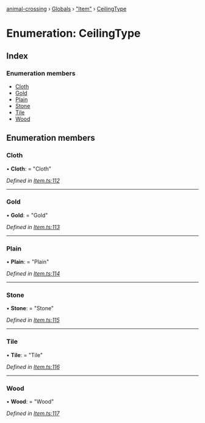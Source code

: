 [animal-crossing](../README.md) › [Globals](../globals.md) › ["Item"](../modules/_item_.md) › [CeilingType](_item_.ceilingtype.md)

# Enumeration: CeilingType

## Index

### Enumeration members

* [Cloth](_item_.ceilingtype.md#cloth)
* [Gold](_item_.ceilingtype.md#gold)
* [Plain](_item_.ceilingtype.md#plain)
* [Stone](_item_.ceilingtype.md#stone)
* [Tile](_item_.ceilingtype.md#tile)
* [Wood](_item_.ceilingtype.md#wood)

## Enumeration members

###  Cloth

• **Cloth**: = "Cloth"

*Defined in [Item.ts:112](https://github.com/Norviah/animal-crossing/blob/18dc317/module/types/Item.ts#L112)*

___

###  Gold

• **Gold**: = "Gold"

*Defined in [Item.ts:113](https://github.com/Norviah/animal-crossing/blob/18dc317/module/types/Item.ts#L113)*

___

###  Plain

• **Plain**: = "Plain"

*Defined in [Item.ts:114](https://github.com/Norviah/animal-crossing/blob/18dc317/module/types/Item.ts#L114)*

___

###  Stone

• **Stone**: = "Stone"

*Defined in [Item.ts:115](https://github.com/Norviah/animal-crossing/blob/18dc317/module/types/Item.ts#L115)*

___

###  Tile

• **Tile**: = "Tile"

*Defined in [Item.ts:116](https://github.com/Norviah/animal-crossing/blob/18dc317/module/types/Item.ts#L116)*

___

###  Wood

• **Wood**: = "Wood"

*Defined in [Item.ts:117](https://github.com/Norviah/animal-crossing/blob/18dc317/module/types/Item.ts#L117)*
